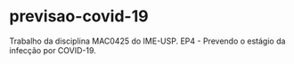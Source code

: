 # previsao-covid-19
Trabalho da disciplina MAC0425 do IME-USP. EP4 - Prevendo o estágio da infecção por COVID-19.
